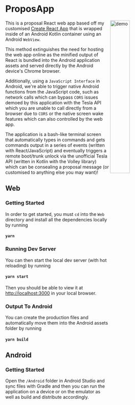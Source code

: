 # ProposApp

<img src='./demo.gif' align='right' width='35%' alt='demo'>

This is a proposal React web app based off my customised [Create React App](https://github.com/HazAnwar/React-Boilerplate) that is wrapped inside of an Android Kotlin container using an Android `WebView`. 

This method extinguishes the need for hosting the web app online as the minified output of React is bundled into the Android application assets and served directly by the Android device's Chrome browser.

Additionally, using a `JavaScript Interface` in Android, we're able to trigger native Android functions from the JavaScript code, such as network calls which can bypass `CORS` issues demoed by this application with the Tesla API which you are unable to call directly from a browser due to `CORS` or the native screen wake features which can also controlled by the web app.

The application is a bash-like terminal screen that automatically types in commands and gets commands output in a series of events (written with React/JavaScript) and eventually triggers a remote boot/trunk unlock via the unofficial Tesla API (written in Kotlin with the Volley library) which can be consealing a proposal message (or customised to anything else you may want)!

## Web

### Getting Started

In order to get started, you must `cd` into the `Web` directory and install all the dependencies locally by running

#### `yarn`

### Running Dev Server

You can then start the local dev server (with hot reloading) by running

#### `yarn start`

Then you should be able to view it at [http://localhost:3000](http://localhost:3000) in your local browser.

### Output To Android

You can create the production files and automatically move them into the Android assets folder by running

#### `yarn build`

## Android

### Getting Started

Open the `/Android` folder in Android Studio and sync files with Gradle and then you can run the application on a device or on the emulator as well as build and distribute accordingly.
